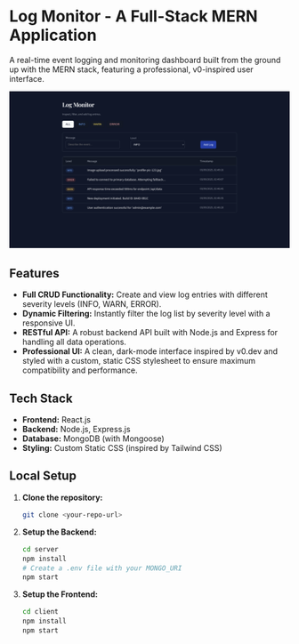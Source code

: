 # Log Monitor - A Full-Stack MERN Application

A real-time event logging and monitoring dashboard built from the ground up with the MERN stack, featuring a professional, v0-inspired user interface.

![Log Monitor Screenshot](assets/showcase.png)

## Features

* **Full CRUD Functionality:** Create and view log entries with different severity levels (INFO, WARN, ERROR).
* **Dynamic Filtering:** Instantly filter the log list by severity level with a responsive UI.
* **RESTful API:** A robust backend API built with Node.js and Express for handling all data operations.
* **Professional UI:** A clean, dark-mode interface inspired by v0.dev and styled with a custom, static CSS stylesheet to ensure maximum compatibility and performance.

## Tech Stack

* **Frontend:** React.js
* **Backend:** Node.js, Express.js
* **Database:** MongoDB (with Mongoose)
* **Styling:** Custom Static CSS (inspired by Tailwind CSS)

## Local Setup

1.  **Clone the repository:**
    ```bash
    git clone <your-repo-url>
    ```
2.  **Setup the Backend:**
    ```bash
    cd server
    npm install
    # Create a .env file with your MONGO_URI
    npm start
    ```
3.  **Setup the Frontend:**
    ```bash
    cd client
    npm install
    npm start
    ```
